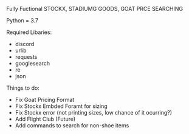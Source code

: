 Fully Fuctional STOCKX, STADIUMG GOODS, GOAT PRCE SEARCHING

Python = 3.7

Required Libaries: 
- discord
- urlib
- requests
- googlesearch
- re
- json


Things to do: 
- Fix Goat Pricing Format
- Fix Stockx Embded Foramt for sizing
- Fix Stockx error (not printing sizes, low chance of it ocurring?)
- Add Flight Club (Future) 
- Add commands to search for non-shoe items
